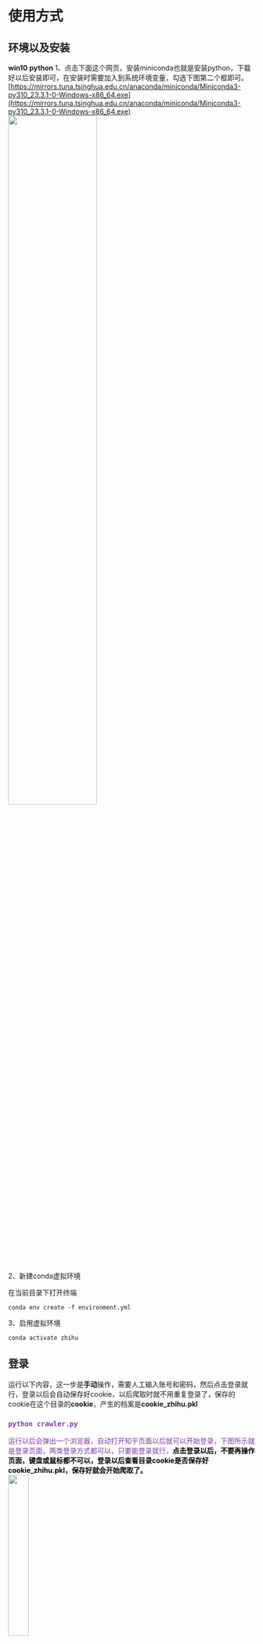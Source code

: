 # 使用方式



## 环境以及安装
**win10** **python** 
1、点击下面这个网页，安装miniconda也就是安装python，下载好以后安装即可，在安装时需要加入到系统环境变量，勾选下图第二个框即可。 <br>[https://mirrors.tuna.tsinghua.edu.cn/anaconda/miniconda/Miniconda3-py310_23.3.1-0-Windows-x86_64.exe](https://mirrors.tuna.tsinghua.edu.cn/anaconda/miniconda/Miniconda3-py310_23.3.1-0-Windows-x86_64.exe)<br>
 <img src="./showimg/miniconda.png" width="60%"/><br>



2、新建conda虚拟环境

在当前目录下打开终端

```
conda env create -f environment.yml
```



3、启用虚拟环境

```
conda activate zhihu
```



## 登录

运行以下内容，这一步是**手动**操作，需要人工输入账号和密码，然后点击登录就行，登录以后会自动保存好cookie，以后爬取时就不用重复登录了，保存的cookie在这个目录的**cookie**，产生的档案是**cookie_zhihu.pkl**<br>
 <h3><code><b style="color:#7a3e9d;">python crawler.py </b></code></h3>
<span style="color:#7a3e9d;">运行以后会弹出一个浏览器，自动打开知乎页面以后就可以开始登录，下图所示就是登录页面，两类登录方式都可以，只要能登录就行，<a style="color:black;"><b>点击登录以后，不要再操作页面，键盘或鼠标都不可以，登录以后查看目录cookie是否保存好cookie_zhihu.pkl，保存好就会开始爬取了。</b></a></span>
<br>
<img src="./showimg/login.png" width="29%"/>



## 爬取专栏文章列表

### 获取专栏HTML

随便使用一个浏览器，打开知乎网页**手动**搜索，关键词搜索专栏。

![image-20250402215325681](https://raw.githubusercontent.com/davidChouccccc/image/main/img/image-20250402215325681.png)

点击`F12`或者右键选择`检查`，打开开发者模式，选择选中元素模式：

![image-20250402215525851](https://raw.githubusercontent.com/davidChouccccc/image/main/img/image-20250402215525851.png)

点击这个按钮：

![image-20250402215542004](https://raw.githubusercontent.com/davidChouccccc/image/main/img/image-20250402215542004.png)

选择恰好能包含列表中所有搜索结果的部分：

![image-20250402215729006](https://raw.githubusercontent.com/davidChouccccc/image/main/img/image-20250402215729006.png)

会发现右侧自动跳转到该元素的代码部分：

![image-20250402215802077](https://raw.githubusercontent.com/davidChouccccc/image/main/img/image-20250402215802077.png)

右键，Copy，Copy outerHTML：

![image-20250402215914254](https://raw.githubusercontent.com/davidChouccccc/image/main/img/image-20250402215914254.png)



打开getColumnHref.py，将复制的文字粘贴在第29行，赋值给html_string变量：

![image-20250402220454301](https://raw.githubusercontent.com/davidChouccccc/image/main/img/image-20250402220454301.png)

打开命令行，执行该脚本：

```
python .\getColumnHref.py
```

![image-20250402220716299](https://raw.githubusercontent.com/davidChouccccc/image/main/img/image-20250402220716299.png)

可以发现zhuanlan_links.txt中更新了相应的专栏url

![image-20250402220822730](https://raw.githubusercontent.com/davidChouccccc/image/main/img/image-20250402220822730.png)



### 获取专栏中的文章和问题url

```
python .\crawler.py --column
```

![image-20250402221136113](https://raw.githubusercontent.com/davidChouccccc/image/main/img/image-20250402221136113.png)

等候浏览器自动爬取结束，可以看到zhuanlan_article_links.txt和zhuanlan_answer_links.txt已经更新了相应的url

![image-20250402221319157](https://raw.githubusercontent.com/davidChouccccc/image/main/img/image-20250402221319157.png)

![image-20250403181142758](https://raw.githubusercontent.com/davidChouccccc/image/main/img/image-20250403181142758.png)



## 爬取Topic文章列表

### 获取Topic的HTML

类似于专栏，复制元素的outerHTML

![image-20250403180522705](https://raw.githubusercontent.com/davidChouccccc/image/main/img/image-20250403180522705.png)

粘贴到getTopicHref.py的第29行：

![image-20250403180644974](https://raw.githubusercontent.com/davidChouccccc/image/main/img/image-20250403180644974.png)

执行命令：

```
python getTopicHref.py
```

![image-20250403180734494](https://raw.githubusercontent.com/davidChouccccc/image/main/img/image-20250403180734494.png)

点击回车，可以看到已经更新了链接：

![image-20250403180827754](https://raw.githubusercontent.com/davidChouccccc/image/main/img/image-20250403180827754.png)



### 获取Topic中的文章和问题url

执行命令：

```
python getUrlByTopic.py
```

![image-20250403181050619](https://raw.githubusercontent.com/davidChouccccc/image/main/img/image-20250403181050619.png)

等待执行完毕，可以看到已经更新到了topic_article_links.txt和topic_question_links.txt中

![image-20250408103247885](https://raw.githubusercontent.com/davidChouccccc/image/main/img/image-20250408103247885.png)


## 获取文章内容

从以上部分获取的文章链接（不管是专栏文章链接还是topic文章链接都一样）全文复制到article文件夹下的article.txt文件中，之后执行以下代码：

```
python .\crawler.py --article
```

等待代码执行即可



## 获取问题内容

从以上部分获取的问题链接（不管是专栏问题链接还是topic问题链接都一样）全文复制到answer文件夹下的answer.txt文件中，之后执行以下代码：

```
python .\crawler.py --answer
```

等待代码执行即可



### 注意
1、需要较好的网速，本机网速测验是下载100Mbps，上传60Mbps，低点也可以的，不是太慢太卡就行[https://www.speedtest.cn/](https://www.speedtest.cn/)<br>
2、爬取时设置了睡眠时间, 避免给知乎服务器带来太大压力，可以日间调试好，然后深夜运行爬取人少, 给其他小伙伴更好的用户体验, 避免知乎顺着网线过来找人，默认**6**s<br>
3、若是一直停在登录页面，可能是之前保存的cookie失效了，需要再次登录保存cookie


